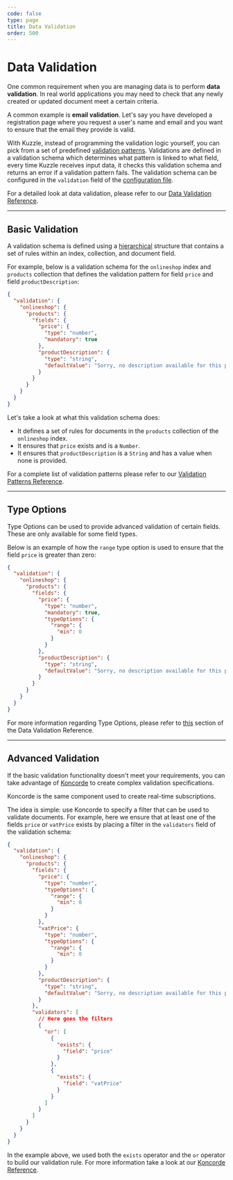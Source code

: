 ```yaml
---
code: false
type: page
title: Data Validation
order: 500
---
```


# Data Validation

One common requirement when you are managing data is to perform **data validation**. In real world applications you may need to check that any newly created or updated document meet a certain criteria.

A common example is **email validation**. Let's say you have developed a registration page where you request a user's name and email and you want to ensure that the email they provide is valid.

With Kuzzle, instead of programming the validation logic yourself, you can pick from a set of predefined [validation patterns](/core/1/guide/datavalidation). Validations are defined in a validation schema which determines what pattern is linked to what field, every time Kuzzle receives input data, it checks this validation schema and returns an error if a validation pattern fails. The validation schema can be configured in the `validation` field of the [configuration file](/core/1/guide/guides/essentials/configuration/).

For a detailed look at data validation, please refer to our [Data Validation Reference](/core/1/guide/datavalidation).

---

## Basic Validation

A validation schema is defined using a [hierarchical](/core/1/guide/datavalidation) structure that contains a set of rules within an index, collection, and document field.

For example, below is a validation schema for the `onlineshop` index and `products` collection that defines the validation pattern for field `price` and field `productDescription`:

```json
{
  "validation": {
    "onlineshop": {
      "products": {
        "fields": {
          "price": {
            "type": "number",
            "mandatory": true
          },
          "productDescription": {
            "type": "string",
            "defaultValue": "Sorry, no description available for this product."
          }
        }
      }
    }
  }
}
```

Let's take a look at what this validation schema does:

- It defines a set of rules for documents in the `products` collection of the `onlineshop` index.
- It ensures that `price` exists and is a `Number`.
- It ensures that `productDescription` is a `String` and has a value when none is provided.

For a complete list of validation patterns please refer to our [Validation Patterns Reference](/core/1/guide/datavalidation).

---

## Type Options

Type Options can be used to provide advanced validation of certain fields. These are only available for some field types.

Below is an example of how the `range` type option is used to ensure that the field `price` is greater than zero:

```json
{
  "validation": {
    "onlineshop": {
      "products": {
        "fields": {
          "price": {
            "type": "number",
            "mandatory": true,
            "typeOptions": {
              "range": {
                "min": 0
              }
            }
          },
          "productDescription": {
            "type": "string",
            "defaultValue": "Sorry, no description available for this product."
          }
        }
      }
    }
  }
}
```

For more information regarding Type Options, please refer to [this](/core/1/guide/cookbooks/datavalidation//#field-typeoptions-default) section of the Data Validation Reference.

---

## Advanced Validation

If the basic validation functionality doesn't meet your requirements, you can take advantage of [Koncorde](/core/1/koncorde) to create complex validation specifications.

<div class="alert alert-info">
Koncorde is the same component used to create real-time subscriptions.
</div>

The idea is simple: use Koncorde to specify a filter that can be used to validate documents. For example, here we ensure that at least one of the fields `price` or `vatPrice` exists by placing a filter in the `validators` field of the validation schema:

```json
{
  "validation": {
    "onlineshop": {
      "products": {
        "fields": {
          "price": {
            "type": "number",
            "typeOptions": {
              "range": {
                "min": 0
              }
            }
          },
          "vatPrice": {
            "type": "number",
            "typeOptions": {
              "range": {
                "min": 0
              }
            }
          },
          "productDescription": {
            "type": "string",
            "defaultValue": "Sorry, no description available for this product."
          }
        },
        "validators": [
          // Here goes the filters
          {
            "or": [
              {
                "exists": {
                  "field": "price"
                }
              },
              {
                "exists": {
                  "field": "vatPrice"
                }
              }
            ]
          }
        ]
      }
    }
  }
}
```

In the example above, we used both the `exists` operator and the `or` operator to build our validation rule. For more information take a look at our [Koncorde Reference](/core/1/koncorde/essentials/terms/#exists-default).
